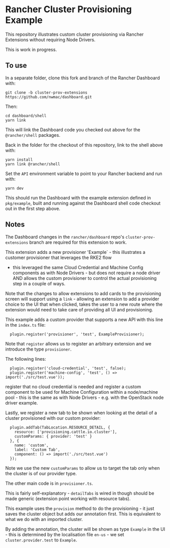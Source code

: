 # Rancher Cluster Provisioning Example

This repository illustrates custom cluster provisioning via Rancher Extensions without requiring
Node Drivers.

This is work in progress.

## To use

In a separate folder, clone this fork and branch of the Rancher Dashboard with:

```
git clone -b cluster-prov-extensions https://github.com/nwmac/dashboard.git
```

Then:

```
cd dashboard/shell
yarn link
```

This will link the Dashboard code you checked out above for the `@rancher/shell` packages.

Back in the folder for the checkout of this repository, link to the shell above with:

```
yarn install
yarn link @rancher/shell
```

Set the `API` environment variable to point to your Rancher backend and run with:

```
yarn dev
```

This should run the Dashboard with the example extension defined in `pkg/example`, built and running
against the Dashboard shell code checkout out in the first step above.


## Notes

The Dashboard changes in the `rancher/dashboard` repo's `cluster-prov-extensions` branch are required for this extension to work.

This extension adds a new provisioner 'Example` - this illustrates a customer provisioner that leverages the RKE2 flow
- this leveraged the same Cloud Credential and Machine Config components as with Node Drivers - but does not
require a node driver AND allows the custom provisioner to control the actual provisioning step in a couple of ways.

Note that the changes to allow extensions to add cards to the provisioning screen will support using a `link` - allowing
an extension to add a provider choice to the UI that when clicked, takes the user to a new route where the extension
would need to take care of providing all UI and provisioning.

This example adds a custom provider that supports a new API with this line in the `index.ts` file:

```
  plugin.register('provisioner', 'test', ExampleProvisioner);
```

Note that `register` allows us to register an arbitrary extension and we introduce the type `provisioner`.

The following lines:

```
  plugin.register('cloud-credential', 'test', false);
  plugin.register('machine-config', 'test', () => import('./src/test.vue'));
```

register that no cloud credential is needed and register a custom component to be used for Machine Configuration within a node/machine pool - this
is the same as with Node Drivers - e.g. with the OpenStack node driver example. 

Lastly, we register a new tab to be shown when looking at the detail of a cluster provisioned with our custom provider:

```
  plugin.addTab(TabLocation.RESOURCE_DETAIL, {
    resource: ['provisioning.cattle.io.cluster'],
    customParams: { provider: 'test' }
  }, {
    name: 'custom',
    label: 'Custom Tab',
    component: () => import('./src/test.vue')
  });
```

Note we use the new `customParams` to allow us to target the tab only when the cluster is of our provider type.

The other main code is in `provisioner.ts`.

This is fairly self-explanatory - `detailTabs` is wired in though should be made generic (extension point working with resource tabs).

This example uses the `provision` method to do the provisioning - it just saves the cluster object but adds our annotation first. This is
equivalent to what we do with an imported cluster.

By adding the annotation, the cluster will be shown as type `Example` in the UI - this is determined by the localisation file `en-us` - we set
`cluster.provider.test` to `Example`.